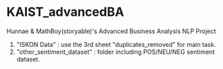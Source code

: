 # KAIST_advancedBA
Hunnae &amp; MathBoy(storyable)'s  Advanced Business Analysis NLP Project

1. "ISKON Data" : use the 3rd sheet "duplicates_removed" for main task.
2. "other_sentiment_dataset" : folder including POS/NEU/NEG sentiment dataset.

